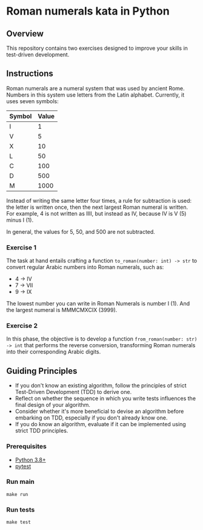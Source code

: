# Roman numerals kata in Python

## Overview

This repository contains two exercises designed to improve your skills in
test-driven development.

## Instructions

Roman numerals are a numeral system that was used by ancient Rome. Numbers in 
this system use letters from the Latin alphabet. Currently, it uses seven symbols:

| Symbol | Value |
|:-------|-------|
| I      | 1     |
| V      | 5     |
| X      | 10    |
| L      | 50    |
| C      | 100   |
| D      | 500   |
| M      | 1000  |

Instead of writing the same letter four times, a rule for subtraction is used:
the letter is written once, then the next largest Roman numeral is written.
For example, 4 is not written as IIII, but instead as IV, because IV is V (5)
minus I (1).

In general, the values for 5, 50, and 500 are not subtracted.

### Exercise 1

The task at hand entails crafting a function `to_roman(number: int) -> str` to
convert regular Arabic numbers into Roman numerals, such as:

* 4 → IV
* 7 → VII
* 9 → IX

The lowest number you can write in Roman Numerals is number I (1). And the
largest numeral is MMMCMXCIX (3999).

### Exercise 2

In this phase, the objective is to develop a function `from_roman(number: str)
-> int` that performs the reverse conversion, transforming Roman numerals into
their corresponding Arabic digits.

## Guiding Principles

* If you don't know an existing algorithm, follow the principles of strict
  Test-Driven Development (TDD) to derive one.
* Reflect on whether the sequence in which you write tests influences the final
  design of your algorithm.
* Consider whether it's more beneficial to devise an algorithm before embarking
  on TDD, especially if you don't already know one.
* If you do know an algorithm, evaluate if it can be implemented using strict
  TDD principles.

### Prerequisites

* [Python 3.8+](https://www.python.org/)
* [pytest](https://pytest.org)

### Run main

```console
make run
```

### Run tests

```console
make test
```
